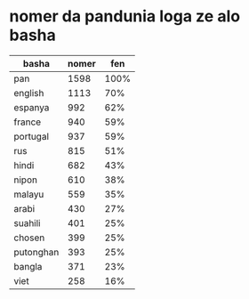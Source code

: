 # nomer da pandunia loga ze alo basha

| basha | nomer | fen |
|-------|-------|-----|
| pan | 1598 | 100% |
| english | 1113 | 70% |
| espanya | 992 | 62% |
| france | 940 | 59% |
| portugal | 937 | 59% |
| rus | 815 | 51% |
| hindi | 682 | 43% |
| nipon | 610 | 38% |
| malayu | 559 | 35% |
| arabi | 430 | 27% |
| suahili | 401 | 25% |
| chosen | 399 | 25% |
| putonghan | 393 | 25% |
| bangla | 371 | 23% |
| viet | 258 | 16% |

